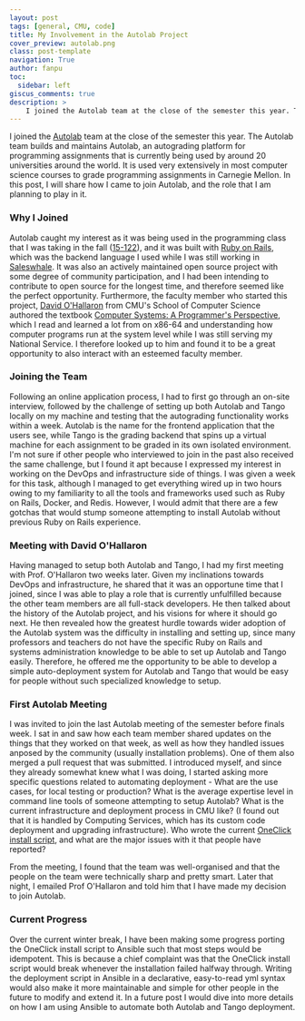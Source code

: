 ```yaml
---
layout: post
tags: [general, CMU, code]
title: My Involvement in the Autolab Project
cover_preview: autolab.png
class: post-template
navigation: True
author: fanpu
toc:
  sidebar: left
giscus_comments: true
description: >
    I joined the Autolab team at the close of the semester this year. The Autolab team builds and maintains Autolab, an autograding platform for programming assignments that is currently being used by around 20 universities around the world. It is used very extensively in most computer science courses to grade programming assignments in Carnegie Mellon. In this post, I will share how I came to join Autolab, and the role that I am planning to play in it.
---
```

I joined the [Autolab](http://www.autolabproject.com/) team at the close of the semester this year. The Autolab team builds and maintains Autolab, an autograding platform for programming assignments that is currently being used by around 20 universities around the world. It is used very extensively in most computer science courses to grade programming assignments in Carnegie Mellon. In this post, I will share how I came to join Autolab, and the role that I am planning to play in it.

### Why I Joined
Autolab caught my interest as it was being used in the programming class that I was taking in the fall ([15-122](https://www.cs.cmu.edu/~15122/schedule.shtml)), and it was built with [Ruby on Rails](https://rubyonrails.org/), which was the backend language I used while I was still working in [Saleswhale](https://www.saleswhale.com/). It was also an actively maintained open source project with some degree of community participation, and I had been intending to contribute to open source for the longest time, and therefore seemed like the perfect opportunity. Furthermore, the faculty member who started this project, [David O'Hallaron](https://www.cs.cmu.edu/~droh/) from CMU's School of Computer Science authored the textbook [Computer Systems: A Programmer's Perspective](http://csapp.cs.cmu.edu/), which I read and learned a lot from on x86-64 and understanding how computer programs run at the system level while I was still serving my National Service. I therefore looked up to him and found it to be a great opportunity to also interact with an esteemed faculty member.

### Joining the Team
Following an online application process, I had to first go through an on-site interview, followed by the challenge of setting up both Autolab and Tango locally on my machine and testing that the autograding functionality works within a week. Autolab is the name for the frontend application that the users see, while Tango is the grading backend that spins up a virtual machine for each assignment to be graded in its own isolated environment.
I'm not sure if other people who interviewed to join in the past also received the same challenge, but I found it apt because I expressed my interest in working on the DevOps and infrastructure side of things. I was given a week for this task, although I managed to get everything wired up in two hours owing to my familiarity to all the tools and frameworks used such as Ruby on Rails, Docker, and Redis. However, I would admit that there are a few gotchas that would stump someone attempting to install Autolab without previous Ruby on Rails experience.

### Meeting with David O'Hallaron
Having managed to setup both Autolab and Tango, I had my first meeting with Prof. O'Hallaron two weeks later. Given my inclinations towards DevOps and infrastructure, he shared that it was an opportune time that I joined, since I was able to play a role that is currently unfulfilled because the other team members are all full-stack developers. He then talked about the history of the Autolab project, and his visions for where it should go next. He then revealed how the greatest hurdle towards wider adoption of the Autolab system was the difficulty in installing and setting up, since many professors and teachers do not have the specific Ruby on Rails and systems administration knowledge to be able to set up Autolab and Tango easily. Therefore, he offered me the opportunity to be able to develop a simple auto-deployment system for Autolab and Tango that would be easy for people without such specialized knowledge to setup.

### First Autolab Meeting
I was invited to join the last Autolab meeting of the semester before finals week. I sat in and saw how each team member shared updates on the things that they worked on that week, as well as how they handled issues anposed by the community (usually installation problems). One of them also merged a pull request that was submitted. I introduced myself, and since they already somewhat knew what I was doing, I started asking more specific questions related to automating deployment - What are the use cases, for local testing or production? What is the average expertise level in command line tools of someone attempting to setup Autolab? What is the current infrastructure and deployment process in CMU like? (I found out that it is handled by Computing Services, which has its custom code deployment and upgrading infrastructure). Who wrote the current [OneClick install script](https://autolab.github.io/docs/one-click/), and what are the major issues with it that people have reported?

From the meeting, I found that the team was well-organised and that the people on the team were technically sharp and pretty smart. Later that night, I emailed Prof O'Hallaron and told him that I have made my decision to join Autolab.

### Current Progress
Over the current winter break, I have been making some progress porting the OneClick install script to Ansible such that most steps would be idempotent. This is because a chief complaint was that the OneClick install script would break whenever the installation failed halfway through. Writing the deployment script in Ansible in a declarative, easy-to-read yml syntax would also make it more maintainable and simple for other people in the future to modify and extend it. In a future post I would dive into more details on how I am using Ansible to automate both Autolab and Tango deployment.
